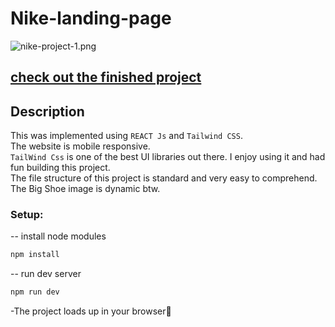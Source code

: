 # Nike-landing-page

![nike-project-1.png](https://i.postimg.cc/Fz7gX3Vj/nike-project-1.png)

## [check out the finished project](https://nike-landingg-page.netlify.app/)

## Description

This was implemented using `REACT Js` and `Tailwind CSS`.<br>The website is mobile responsive.<br>`TailWind Css` is one of the best UI libraries out there. I enjoy using it and had fun building this project.<br>The file structure of this project is standard and very easy to comprehend.<br>The Big Shoe image is dynamic btw.

### Setup:

-- install node modules

```sh
npm install
```

-- run dev server

```sh
npm run dev
```

-The project loads up in your browser🌟
